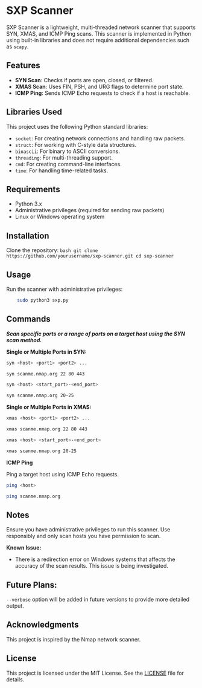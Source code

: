 # SXP Scanner

SXP Scanner is a lightweight, multi-threaded network scanner that supports SYN, XMAS, and ICMP Ping scans. This scanner is implemented in Python using built-in libraries and does not require additional dependencies such as `scapy`.

## Features

- **SYN Scan**: Checks if ports are open, closed, or filtered.
- **XMAS Scan**: Uses FIN, PSH, and URG flags to determine port state.
- **ICMP Ping**: Sends ICMP Echo requests to check if a host is reachable.

## Libraries Used

This project uses the following Python standard libraries:

- `socket`: For creating network connections and handling raw packets.
- `struct`: For working with C-style data structures.
- `binascii`: For binary to ASCII conversions.
- `threading`: For multi-threading support.
- `cmd`: For creating command-line interfaces.
- `time`: For handling time-related tasks.

## Requirements

- Python 3.x
- Administrative privileges (required for sending raw packets)
- Linux or Windows operating system

## Installation

 Clone the repository:
    ```bash
    git clone https://github.com/yourusername/sxp-scanner.git
    cd sxp-scanner
    ```

## Usage

Run the scanner with administrative privileges:

```bash
    sudo python3 sxp.py
```

## Commands

***Scan specific ports or a range of ports on a target host using the SYN scan method.***

**Single or Multiple Ports in SYN:**

```bash
syn <host> <port1> <port2> ...
```

```bash
syn scanme.nmap.org 22 80 443
```

```bash
syn <host> <start_port>-<end_port>
```

```bash
syn scanme.nmap.org 20-25
```

**Single or Multiple Ports in XMAS:**

```bash
xmas <host> <port1> <port2> ...
```


```bash
xmas scanme.nmap.org 22 80 443
```

```bash
xmas <host> <start_port>-<end_port>
```

```bash
xmas scanme.nmap.org 20-25
```
**ICMP Ping**

  Ping a target host using ICMP Echo requests.


```bash
ping <host>
```
```bash
ping scanme.nmap.org
```

## Notes
Ensure you have administrative privileges to run this scanner.
Use responsibly and only scan hosts you have permission to scan.

**Known Issue:** 
- There is a redirection error on Windows systems that affects the accuracy of the scan results. This issue is being investigated.
## Future Plans:
`--verbose` option will be added in future versions to provide more detailed output.

## Acknowledgments
This project is inspired by the Nmap network scanner.

## License
This project is licensed under the MIT License. See the [LICENSE](https://github.com/egwyl666/SXP-Scanner/blob/main/LICENSE) file for details.
